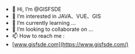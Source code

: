 - 👋 Hi, I’m @GISFSDE
- 👀 I’m interested in JAVA、VUE、GIS
- 🌱 I’m currently learning ...
- 💞️ I’m looking to collaborate on ...
- 📫 How to reach me :
- [www.gisfsde.com](https://www.gisfsde.com/)

<!---
GISFSDE/GISFSDE is a ✨ special ✨ repository because its `README.md` (this file) appears on your GitHub profile.
You can click the Preview link to take a look at your changes.
--->
